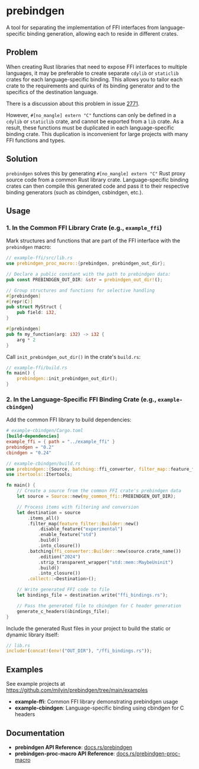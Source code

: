 # prebindgen

A tool for separating the implementation of FFI interfaces from language-specific binding generation, allowing each to reside in different crates.

## Problem

When creating Rust libraries that need to expose FFI interfaces to multiple languages, it may be preferable to create separate `cdylib` or `staticlib` crates for each language-specific binding. This allows you to tailor each crate to the requirements and quirks of its binding generator and to the specifics of the destination language.

There is a discussion about this problem in issue [2771](https://github.com/rust-lang/rfcs/issues/2771).

However, `#[no_mangle] extern "C"` functions can only be defined in a `cdylib` or `staticlib` crate, and cannot be exported from a `lib` crate. As a result, these functions must be duplicated in each language-specific binding crate. This duplication is inconvenient for large projects with many FFI functions and types.

## Solution

`prebindgen` solves this by generating `#[no_mangle] extern "C"` Rust proxy source code from a common Rust library crate. Language-specific binding crates can then compile this generated code and pass it to their respective binding generators (such as cbindgen, csbindgen, etc.).

## Usage

### 1. In the Common FFI Library Crate (e.g., `example_ffi`)

Mark structures and functions that are part of the FFI interface with the `prebindgen` macro:

```rust
// example-ffi/src/lib.rs
use prebindgen_proc_macro::{prebindgen, prebindgen_out_dir};

// Declare a public constant with the path to prebindgen data:
pub const PREBINDGEN_OUT_DIR: &str = prebindgen_out_dir!();

// Group structures and functions for selective handling
#[prebindgen]
#[repr(C)]
pub struct MyStruct {
    pub field: i32,
}

#[prebindgen]
pub fn my_function(arg: i32) -> i32 {
    arg * 2
}
```

Call `init_prebindgen_out_dir()` in the crate's `build.rs`:

```rust
// example-ffi/build.rs
fn main() {
    prebindgen::init_prebindgen_out_dir();
}
```

### 2. In the Language-Specific FFI Binding Crate (e.g., `example-cbindgen`)

Add the common FFI library to build dependencies:

```toml
# example-cbindgen/Cargo.toml
[build-dependencies]
example_ffi = { path = "../example_ffi" }
prebindgen = "0.2"
cbindgen = "0.24"
```

```rust
// example-cbindgen/build.rs
use prebindgen::{Source, batching::ffi_converter, filter_map::feature_filter, collect::Destination};
use itertools::Itertools;

fn main() {
    // Create a source from the common FFI crate's prebindgen data
    let source = Source::new(my_common_ffi::PREBINDGEN_OUT_DIR);

    // Process items with filtering and conversion
    let destination = source
        .items_all()
        .filter_map(feature_filter::Builder::new()
            .disable_feature("experimental")
            .enable_feature("std")
            .build()
            .into_closure())
        .batching(ffi_converter::Builder::new(source.crate_name())
            .edition("2024")
            .strip_transparent_wrapper("std::mem::MaybeUninit")
            .build()
            .into_closure())
        .collect::<Destination>();

    // Write generated FFI code to file
    let bindings_file = destination.write("ffi_bindings.rs");

    // Pass the generated file to cbindgen for C header generation
    generate_c_headers(&bindings_file);
}
```

Include the generated Rust files in your project to build the static or dynamic library itself:

```rust
// lib.rs
include!(concat!(env!("OUT_DIR"), "/ffi_bindings.rs"));
```

## Examples

See example projects at https://github.com/milyin/prebindgen/tree/main/examples

- **example-ffi**: Common FFI library demonstrating prebindgen usage
- **example-cbindgen**: Language-specific binding using cbindgen for C headers

## Documentation

- **prebindgen API Reference**: [docs.rs/prebindgen](https://docs.rs/prebindgen)
- **prebindgen-proc-macro API Reference**: [docs.rs/prebindgen-proc-macro](https://docs.rs/prebindgen-proc-macro)
